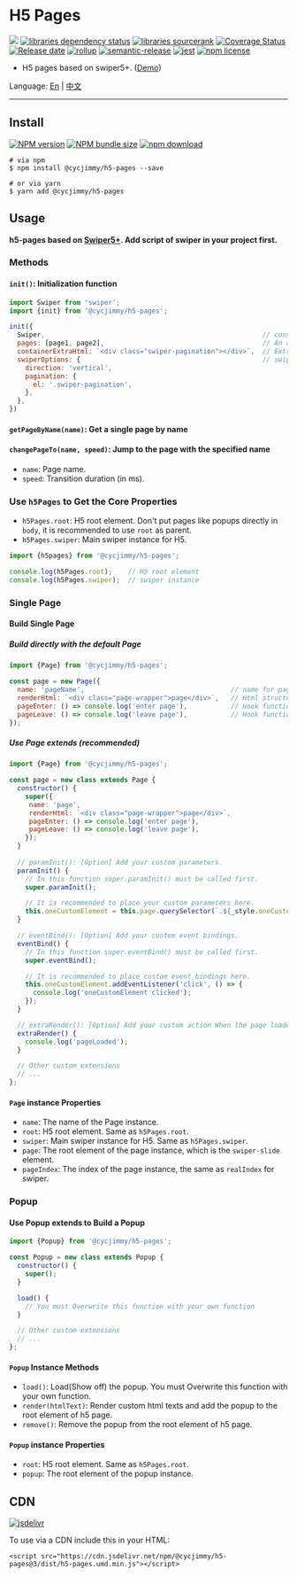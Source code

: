 # H5 Pages
![][workflows-badge-image]
[![libraries dependency status][libraries-status-image]][libraries-status-url]
[![libraries sourcerank][libraries-sourcerank-image]][libraries-sourcerank-url]
[![Coverage Status][coverage-image]][coverage-url]
[![Release date][release-date-image]][release-url]
[![rollup][rollup-image]][rollup-url]
[![semantic-release][semantic-image]][semantic-url]
[![jest][jest-image]][jest-url]
[![npm license][license-image]][download-url]

* H5 pages based on swiper5+. ([Demo][github-pages-url])

Language: [En][Readme-url-En] | [中文][Readme-url-ZhCN]
***

## Install
[![NPM version][npm-image]][npm-url]
[![NPM bundle size][npm-bundle-size-image]][npm-url]
[![npm download][download-image]][download-url]

```shell
# via npm
$ npm install @cycjimmy/h5-pages --save

# or via yarn
$ yarn add @cycjimmy/h5-pages
```

## Usage
**h5-pages based on [Swiper5+](https://github.com/nolimits4web/Swiper). Add script of swiper in your project first.**

### Methods 
#### `init()`: Initialization function
```javascript
import Swiper from 'swiper';
import {init} from '@cycjimmy/h5-pages';

init({
  Swiper,                                                       // constructor of Swiper
  pages: [page1, page2],                                        // An array of Page instances
  containerExtraHtml: `<div class="swiper-pagination"></div>`,  // Extra Html under swiper-container, such as navigator, etc.
  swiperOptions: {                                              // swiper configuration(loop is not supported)
    direction: 'vertical',
    pagination: {
      el: '.swiper-pagination',
    },
  },
})
```

#### `getPageByName(name)`: Get a single page by name
#### `changePageTo(name, speed)`: Jump to the page with the specified name
* `name`: Page name.
* `speed`: Transition duration (in ms).

### Use `h5Pages` to Get the Core Properties
* `h5Pages.root`: H5 root element. Don't put pages like popups directly in `body`, it is recommended to use `root` as parent.
* `h5Pages.swiper`: Main swiper instance for H5.

```javascript
import {h5pages} from '@cycjimmy/h5-pages';

console.log(h5Pages.root);    // H5 root element
console.log(h5Pages.swiper);  // swiper instance
```

### Single Page
#### Build Single Page
##### Build directly with the default Page
```javascript
import {Page} from '@cycjimmy/h5-pages';

const page = new Page({
  name: 'pageName',                                     // name for page. Default is "page" with index, such as "page0". 
  renderHtml: `<div class="page-wrapper">page</div>`,   // Html structure under swiper-slide
  pageEnter: () => console.log('enter page'),           // Hook function for enter the page
  pageLeave: () => console.log('leave page'),           // Hook function for leave the page
});
```

##### Use Page extends (recommended)
```javascript
import {Page} from '@cycjimmy/h5-pages';

const page = new class extends Page {
  constructor() {
    super({
     name: 'page',
     renderHtml: `<div class="page-wrapper">page</div>`,
     pageEnter: () => console.log('enter page'),
     pageLeave: () => console.log('leave page'),
    });
  }
  
  // paramInit(): [Option] Add your custom parameters.
  paramInit() {
    // In this function super.paramInit() must be called first.
    super.paramInit();  

    // It is recommended to place your custom parameters here.
    this.oneCustomElement = this.page.querySelector(`.${_style.oneCustomElement}`);
  }

  // eventBind(): [Option] Add your custom event bindings.
  eventBind() {
    // In this function super.eventBind() must be called first.
    super.eventBind();

    // It is recommended to place custom event bindings here.
    this.oneCustomElement.addEventListener('click', () => {
      console.log('oneCustomElement clicked');
    });
  }

  // extraRender(): [Option] Add your custom action When the page loaded.
  extraRender() {
    console.log('pageLoaded');
  }

  // Other custom extensions
  // ... 
};
```

#### `Page` instance Properties
* `name`: The name of the Page instance.
* `root`: H5 root element. Same as `h5Pages.root`.
* `swiper`: Main swiper instance for H5. Same as `h5Pages.swiper`.
* `page`: The root element of the page instance, which is the `swiper-slide` element.
* `pageIndex`: The index of the page instance, the same as `realIndex` for swiper.

### Popup
#### Use Popup extends to Build a Popup
```javascript
import {Popup} from '@cycjimmy/h5-pages';

const Popup = new class extends Popup {
  constructor() {
    super();
  }

  load() {
    // You must Overwrite this function with your own function
  }

  // Other custom extensions
  // ... 
};
```

#### `Popup` Instance Methods
* `load()`: Load(Show off) the popup. You must Overwrite this function with your own function.
* `render(htmlText)`: Render custom html texts and add the popup to the root element of h5 page.
* `remove()`: Remove the popup from the root element of h5 page. 

#### `Popup` instance Properties
* `root`: H5 root element. Same as `h5Pages.root`.
* `popup`: The root element of the popup instance.

## CDN
[![jsdelivr][jsdelivr-image]][jsdelivr-url]

To use via a CDN include this in your HTML:
```text
<script src="https://cdn.jsdelivr.net/npm/@cycjimmy/h5-pages@3/dist/h5-pages.umd.min.js"></script>
```

<!-- Links: -->
[npm-image]: https://img.shields.io/npm/v/@cycjimmy/h5-pages
[npm-url]: https://npmjs.org/package/@cycjimmy/h5-pages
[npm-bundle-size-image]: https://img.shields.io/bundlephobia/min/@cycjimmy/h5-pages

[download-image]: https://img.shields.io/npm/dt/@cycjimmy/h5-pages
[download-url]: https://npmjs.org/package/@cycjimmy/h5-pages

[jsdelivr-image]: https://img.shields.io/jsdelivr/npm/hy/@cycjimmy/h5-pages
[jsdelivr-url]: https://www.jsdelivr.com/package/npm/@cycjimmy/h5-pages

[workflows-badge-image]: https://github.com/cycjimmy/h5-pages/workflows/Test%20CI/badge.svg

[libraries-status-image]: https://img.shields.io/librariesio/release/npm/@cycjimmy/h5-pages
[libraries-sourcerank-image]: https://img.shields.io/librariesio/sourcerank/npm/@cycjimmy/h5-pages
[libraries-status-url]: https://libraries.io/github/cycjimmy/h5-pages
[libraries-sourcerank-url]: https://libraries.io/npm/@cycjimmy%2Fh5-pages

[coverage-image]: https://img.shields.io/coveralls/github/cycjimmy/h5-pages
[coverage-url]: https://coveralls.io/github/cycjimmy/h5-pages

[release-date-image]: https://img.shields.io/github/release-date/cycjimmy/h5-pages
[release-url]: https://github.com/cycjimmy/h5-pages/releases

[rollup-image]: https://img.shields.io/github/package-json/dependency-version/cycjimmy/h5-pages/dev/rollup
[rollup-url]: https://github.com/rollup/rollup

[semantic-image]: https://img.shields.io/badge/%20%20%F0%9F%93%A6%F0%9F%9A%80-semantic--release-e10079.svg
[semantic-url]: https://github.com/semantic-release/semantic-release

[jest-image]: https://img.shields.io/badge/tested_with-jest-99424f.svg
[jest-url]: https://github.com/facebook/jest

[license-image]: https://img.shields.io/npm/l/@cycjimmy/h5-pages

[github-pages-url]: https://cycjimmy.github.io/h5-pages/

[Readme-url-En]: https://github.com/cycjimmy/h5-pages/blob/main/README.md
[Readme-url-ZhCN]: https://github.com/cycjimmy/h5-pages/blob/main/README_zhCN.md
